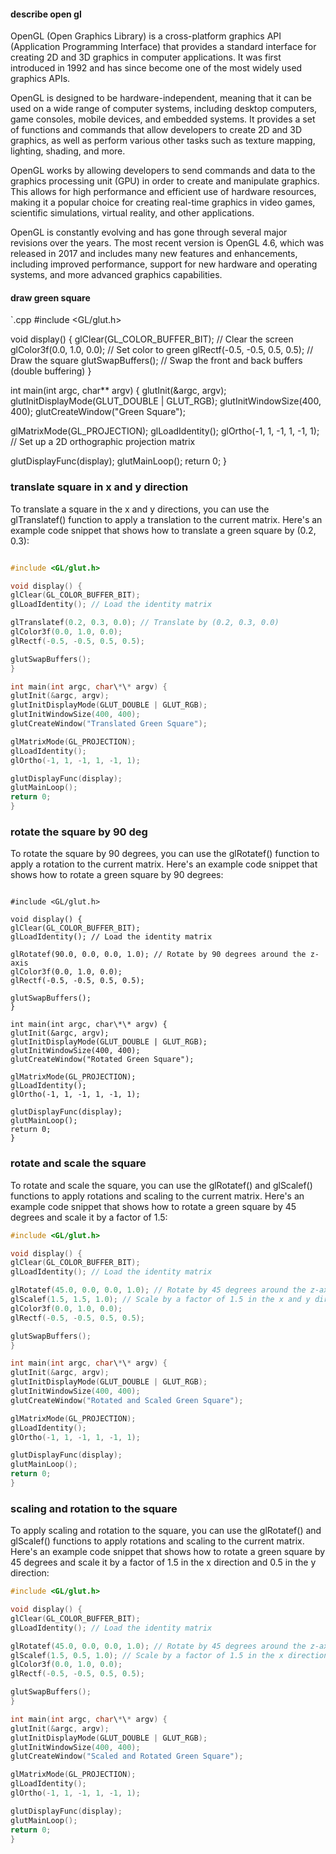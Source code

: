#### describe open gl

OpenGL (Open Graphics Library) is a cross-platform graphics API (Application Programming Interface) that provides a standard interface for creating 2D and 3D graphics in computer applications. It was first introduced in 1992 and has since become one of the most widely used graphics APIs.

OpenGL is designed to be hardware-independent, meaning that it can be used on a wide range of computer systems, including desktop computers, game consoles, mobile devices, and embedded systems. It provides a set of functions and commands that allow developers to create 2D and 3D graphics, as well as perform various other tasks such as texture mapping, lighting, shading, and more.

OpenGL works by allowing developers to send commands and data to the graphics processing unit (GPU) in order to create and manipulate graphics. This allows for high performance and efficient use of hardware resources, making it a popular choice for creating real-time graphics in video games, scientific simulations, virtual reality, and other applications.

OpenGL is constantly evolving and has gone through several major revisions over the years. The most recent version is OpenGL 4.6, which was released in 2017 and includes many new features and enhancements, including improved performance, support for new hardware and operating systems, and more advanced graphics capabilities.

#### draw green square

`.cpp
#include <GL/glut.h>

void display() {
glClear(GL_COLOR_BUFFER_BIT); // Clear the screen
glColor3f(0.0, 1.0, 0.0); // Set color to green
glRectf(-0.5, -0.5, 0.5, 0.5); // Draw the square
glutSwapBuffers(); // Swap the front and back buffers (double buffering)
}

int main(int argc, char\*\* argv) {
glutInit(&argc, argv);
glutInitDisplayMode(GLUT_DOUBLE | GLUT_RGB);
glutInitWindowSize(400, 400);
glutCreateWindow("Green Square");

glMatrixMode(GL_PROJECTION);
glLoadIdentity();
glOrtho(-1, 1, -1, 1, -1, 1); // Set up a 2D orthographic projection matrix

glutDisplayFunc(display);
glutMainLoop();
return 0;
}

### translate square in x and y direction

To translate a square in the x and y directions, you can use the glTranslatef() function to apply a translation to the current matrix. Here's an example code snippet that shows how to translate a green square by (0.2, 0.3):

```.cpp

#include <GL/glut.h>

void display() {
glClear(GL_COLOR_BUFFER_BIT);
glLoadIdentity(); // Load the identity matrix

glTranslatef(0.2, 0.3, 0.0); // Translate by (0.2, 0.3, 0.0)
glColor3f(0.0, 1.0, 0.0);
glRectf(-0.5, -0.5, 0.5, 0.5);

glutSwapBuffers();
}

int main(int argc, char\*\* argv) {
glutInit(&argc, argv);
glutInitDisplayMode(GLUT_DOUBLE | GLUT_RGB);
glutInitWindowSize(400, 400);
glutCreateWindow("Translated Green Square");

glMatrixMode(GL_PROJECTION);
glLoadIdentity();
glOrtho(-1, 1, -1, 1, -1, 1);

glutDisplayFunc(display);
glutMainLoop();
return 0;
}

```

### rotate the square by 90 deg

To rotate the square by 90 degrees, you can use the glRotatef() function to apply a rotation to the current matrix. Here's an example code snippet that shows how to rotate a green square by 90 degrees:

```.ccp

#include <GL/glut.h>

void display() {
glClear(GL_COLOR_BUFFER_BIT);
glLoadIdentity(); // Load the identity matrix

glRotatef(90.0, 0.0, 0.0, 1.0); // Rotate by 90 degrees around the z-axis
glColor3f(0.0, 1.0, 0.0);
glRectf(-0.5, -0.5, 0.5, 0.5);

glutSwapBuffers();
}

int main(int argc, char\*\* argv) {
glutInit(&argc, argv);
glutInitDisplayMode(GLUT_DOUBLE | GLUT_RGB);
glutInitWindowSize(400, 400);
glutCreateWindow("Rotated Green Square");

glMatrixMode(GL_PROJECTION);
glLoadIdentity();
glOrtho(-1, 1, -1, 1, -1, 1);

glutDisplayFunc(display);
glutMainLoop();
return 0;
}

```

### rotate and scale the square

To rotate and scale the square, you can use the glRotatef() and glScalef() functions to apply rotations and scaling to the current matrix. Here's an example code snippet that shows how to rotate a green square by 45 degrees and scale it by a factor of 1.5:

```.cpp
#include <GL/glut.h>

void display() {
glClear(GL_COLOR_BUFFER_BIT);
glLoadIdentity(); // Load the identity matrix

glRotatef(45.0, 0.0, 0.0, 1.0); // Rotate by 45 degrees around the z-axis
glScalef(1.5, 1.5, 1.0); // Scale by a factor of 1.5 in the x and y directions
glColor3f(0.0, 1.0, 0.0);
glRectf(-0.5, -0.5, 0.5, 0.5);

glutSwapBuffers();
}

int main(int argc, char\*\* argv) {
glutInit(&argc, argv);
glutInitDisplayMode(GLUT_DOUBLE | GLUT_RGB);
glutInitWindowSize(400, 400);
glutCreateWindow("Rotated and Scaled Green Square");

glMatrixMode(GL_PROJECTION);
glLoadIdentity();
glOrtho(-1, 1, -1, 1, -1, 1);

glutDisplayFunc(display);
glutMainLoop();
return 0;
}
```

### scaling and rotation to the square

To apply scaling and rotation to the square, you can use the glRotatef() and glScalef() functions to apply rotations and scaling to the current matrix. Here's an example code snippet that shows how to rotate a green square by 45 degrees and scale it by a factor of 1.5 in the x direction and 0.5 in the y direction:

```.cpp
#include <GL/glut.h>

void display() {
glClear(GL_COLOR_BUFFER_BIT);
glLoadIdentity(); // Load the identity matrix

glRotatef(45.0, 0.0, 0.0, 1.0); // Rotate by 45 degrees around the z-axis
glScalef(1.5, 0.5, 1.0); // Scale by a factor of 1.5 in the x direction and 0.5 in the y direction
glColor3f(0.0, 1.0, 0.0);
glRectf(-0.5, -0.5, 0.5, 0.5);

glutSwapBuffers();
}

int main(int argc, char\*\* argv) {
glutInit(&argc, argv);
glutInitDisplayMode(GLUT_DOUBLE | GLUT_RGB);
glutInitWindowSize(400, 400);
glutCreateWindow("Scaled and Rotated Green Square");

glMatrixMode(GL_PROJECTION);
glLoadIdentity();
glOrtho(-1, 1, -1, 1, -1, 1);

glutDisplayFunc(display);
glutMainLoop();
return 0;
}

```
